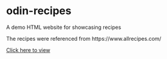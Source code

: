 # odin-recipes
<p>A demo HTML website for showcasing recipes</p>
<p>The recipes were referenced from https://www.allrecipes.com/</p>
<p><a href="#">Click here to view</a></p>